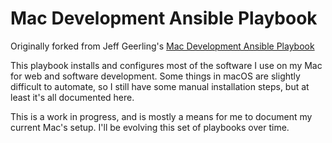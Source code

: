 # Mac Development Ansible Playbook

Originally forked from Jeff Geerling's [Mac Development Ansible Playbook](https://github.com/geerlingguy/mac-dev-playbook)

This playbook installs and configures most of the software I use on my Mac for 
web and software development. Some things in macOS are slightly difficult to 
automate, so I still have some manual installation steps, but at least it's 
all documented here.

This is a work in progress, and is mostly a means for me to document my current 
Mac's setup. I'll be evolving this set of playbooks over time.